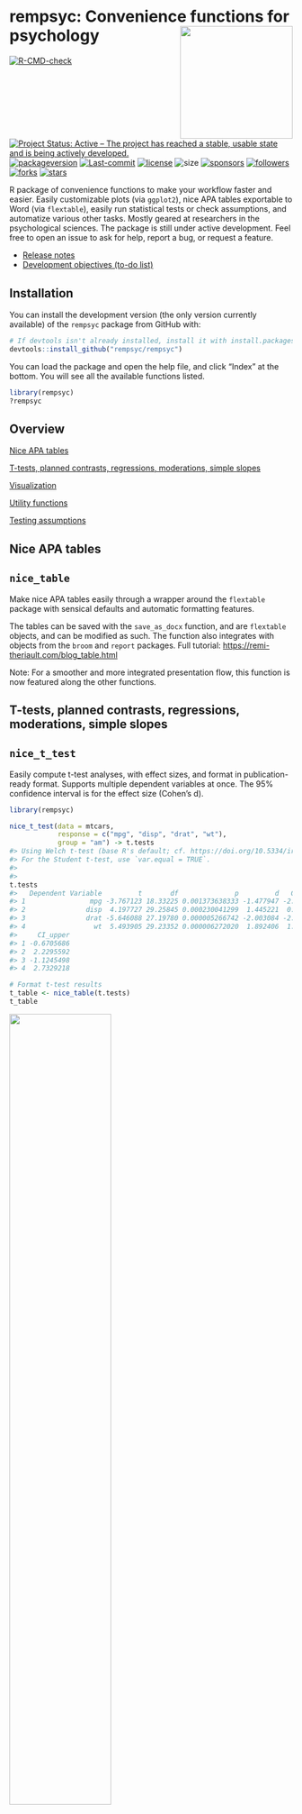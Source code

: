 
<!-- README.md is generated from README.Rmd. Please edit that file -->

# rempsyc: Convenience functions for psychology <img src='man/figures/logo.png' align="right" height="139" style="float:right; height:200px;" />

<!-- badges: start -->

[![R-CMD-check](https://github.com/rempsyc/rempsyc/workflows/R-CMD-check/badge.svg)](https://github.com/rempsyc/rempsyc/actions)
[![Project Status: Active – The project has reached a stable, usable
state and is being actively
developed.](https://www.repostatus.org/badges/latest/active.svg)](https://www.repostatus.org/#active)
[![packageversion](https://img.shields.io/github/r-package/v/rempsyc/rempsyc)](https://github.com/rempsyc/rempsyc/commits/main)
[![Last-commit](https://img.shields.io/github/last-commit/rempsyc/rempsyc)](https://github.com/rempsyc/rempsyc/commits/main)
[![license](https://img.shields.io/badge/license-GPL--3-blue.svg)](https://www.gnu.org/licenses/gpl-3.0.en.html)
![size](https://img.shields.io/github/repo-size/rempsyc/rempsyc)
[![sponsors](https://img.shields.io/github/sponsors/rempsyc)](https://paypal.me/rempsyc)
[![followers](https://img.shields.io/github/followers/rempsyc?style=social)](https://github.com/rempsyc?tab=followers)
[![forks](https://img.shields.io/github/forks/rempsyc/rempsyc?style=social)](https://github.com/rempsyc/rempsyc/network/members)
[![stars](https://img.shields.io/github/stars/rempsyc/rempsyc?style=social)](https://github.com/rempsyc/rempsyc/stargazers)
<!-- badges: end -->

R package of convenience functions to make your workflow faster and
easier. Easily customizable plots (via `ggplot2`), nice APA tables
exportable to Word (via `flextable`), easily run statistical tests or
check assumptions, and automatize various other tasks. Mostly geared at
researchers in the psychological sciences. The package is still under
active development. Feel free to open an issue to ask for help, report a
bug, or request a feature.

-   [Release
    notes](https://github.com/rempsyc/rempsyc/blob/main/NEWS.md)
-   [Development objectives (to-do
    list)](https://github.com/rempsyc/rempsyc/blob/main/TODOS.md)

## Installation

You can install the development version (the only version currently
available) of the `rempsyc` package from GitHub with:

``` r
# If devtools isn't already installed, install it with install.packages("devtools")
devtools::install_github("rempsyc/rempsyc")
```

You can load the package and open the help file, and click “Index” at
the bottom. You will see all the available functions listed.

``` r
library(rempsyc)
?rempsyc
```

## Overview

[Nice APA tables](#nice-apa-tables)<a name = 'Nice APA tables'/>

[T-tests, planned contrasts, regressions, moderations, simple
slopes](#t-tests-planned-contrasts-regressions-moderations-simple-slopes)<a name = 'T-tests, planned contrasts, regressions, moderations, simple slopes'/>

[Visualization](#visualization)<a name = 'Visualization'/>

[Utility functions](#utility-functions)<a name = 'Utility functions'/>

[Testing
assumptions](#testing-assumptions)<a name = 'Testing assumptions'/>

## Nice APA tables

## `nice_table`

Make nice APA tables easily through a wrapper around the `flextable`
package with sensical defaults and automatic formatting features.

The tables can be saved with the `save_as_docx` function, and are
`flextable` objects, and can be modified as such. The function also
integrates with objects from the `broom` and `report` packages. Full
tutorial: <https://remi-theriault.com/blog_table.html>

Note: For a smoother and more integrated presentation flow, this
function is now featured along the other functions.

## T-tests, planned contrasts, regressions, moderations, simple slopes

## `nice_t_test`

Easily compute t-test analyses, with effect sizes, and format in
publication-ready format. Supports multiple dependent variables at once.
The 95% confidence interval is for the effect size (Cohen’s d).

``` r
library(rempsyc)

nice_t_test(data = mtcars,
            response = c("mpg", "disp", "drat", "wt"),
            group = "am") -> t.tests
#> Using Welch t-test (base R's default; cf. https://doi.org/10.5334/irsp.82).
#> For the Student t-test, use `var.equal = TRUE`. 
#>  
#> 
t.tests
#>   Dependent Variable         t       df              p         d   CI_lower
#> 1                mpg -3.767123 18.33225 0.001373638333 -1.477947 -2.2659731
#> 2               disp  4.197727 29.25845 0.000230041299  1.445221  0.6417834
#> 3               drat -5.646088 27.19780 0.000005266742 -2.003084 -2.8592770
#> 4                 wt  5.493905 29.23352 0.000006272020  1.892406  1.0300224
#>     CI_upper
#> 1 -0.6705686
#> 2  2.2295592
#> 3 -1.1245498
#> 4  2.7329218

# Format t-test results
t_table <- nice_table(t.tests)
t_table
```

<img src="man/figures/README-t_table-1.png" width="60%" />

``` r
# Save to word
save_as_docx(t_table, path = "D:/R treasures/t_tests.docx")
```

Full tutorial: <https://remi-theriault.com/blog_t-test>

## `nice_contrasts`

Easily compute regression with planned contrast analyses (pairwise
comparisons similar to t-tests but more powerful when more than 2
groups), and format in publication-ready format. Supports multiple
dependent variables at once (but supports only three groups for the
moment). In this particular case, the confidence intervals are
bootstraped around the Robust Cohen’s d.

``` r
nice_contrasts(data = mtcars,
               response = c("mpg", "disp"),
               group = "cyl",
               covariates = "hp") -> contrasts
contrasts
#>   Dependent Variable Comparison df         t              p        dR  CI_lower
#> 1                mpg      4 - 8 28  3.663188 0.001028617005  3.031774  2.126110
#> 2                mpg      6 - 8 28  3.640418 0.001092088865  1.245144  0.691824
#> 3                mpg      4 - 6 28 -4.861413 0.000040511099  1.786630  1.069028
#> 4               disp      4 - 8 28  1.290359 0.207480642577 -3.467937 -4.995863
#> 5               disp      6 - 8 28 -6.040561 0.000001640986 -2.427185 -3.801244
#> 6               disp      4 - 6 28 -2.703423 0.011534398020 -1.040753 -1.777304
#>     CI_upper
#> 1  5.9294509
#> 2  2.3723183
#> 3  3.6207437
#> 4 -2.4353711
#> 5 -1.3221562
#> 6 -0.4408298

# Format contrasts results
nice_table(contrasts, highlight = .001)
```

<img src="man/figures/README-contrasts_table-1.png" width="70%" />

Full tutorial: <https://remi-theriault.com/blog_t-test>

## `nice_mod`

Easily compute moderation analyses, with effect sizes, and format in
publication-ready format. Supports multiple dependent variables and
covariates at once.

``` r
nice_mod(data = mtcars,
         response = c("mpg", "disp"),
         predictor = "gear",
         moderator = "wt") -> moderations
moderations
#>   Model Number Dependent Variable Predictor df          b          t          p
#> 1            1                mpg      gear 28   5.615951  1.9437108 0.06204275
#> 2            1                mpg        wt 28   1.403861  0.4301493 0.67037970
#> 3            1                mpg   gear:wt 28  -1.966931 -2.1551077 0.03989970
#> 4            2               disp      gear 28  35.797623  0.6121820 0.54535707
#> 5            2               disp        wt 28 160.930043  2.4364098 0.02144867
#> 6            2               disp   gear:wt 28 -15.037022 -0.8140664 0.42247646
#>           sr2
#> 1 0.028488305
#> 2 0.001395217
#> 3 0.035022025
#> 4 0.002737218
#> 5 0.043355972
#> 6 0.004840251

# Format moderation results
nice_table(moderations, highlight = TRUE)
```

<img src="man/figures/README-mod_table-1.png" width="70%" />

Full tutorial: <https://remi-theriault.com/blog_moderation>

## `nice_lm`

For more complicated models not supported by `nice_mod`, one can define
the model in the traditional way and feed it to `nice_lm` instead.
Supports multiple `lm` models as well.

``` r
model1 <- lm(mpg ~ cyl + wt * hp, mtcars)
model2 <- lm(qsec ~ disp + drat * carb, mtcars)
nice_lm(list(model1, model2))
#>   Model Number Dependent Variable Predictor df            b          t
#> 1            1                mpg       cyl 27 -0.365239089 -0.7180977
#> 2            1                mpg        wt 27 -7.627489287 -5.0146028
#> 3            1                mpg        hp 27 -0.108394273 -3.6404181
#> 4            1                mpg     wt:hp 27  0.025836594  3.2329593
#> 5            2               qsec      disp 27 -0.006222635 -1.9746464
#> 6            2               qsec      drat 27  0.227692395  0.1968842
#> 7            2               qsec      carb 27  1.154106215  0.7179431
#> 8            2               qsec drat:carb 27 -0.477539959 -1.0825727
#>               p          sr2
#> 1 0.47886516037 0.0021596150
#> 2 0.00002928375 0.1053130854
#> 3 0.00113640283 0.0555024045
#> 4 0.00322175341 0.0437733438
#> 5 0.05861684483 0.0702566891
#> 6 0.84539274511 0.0006984424
#> 7 0.47895897531 0.0092872897
#> 8 0.28857203297 0.0211165564
```

Full tutorial: <https://remi-theriault.com/blog_moderation>

## `nice_slopes`

Easily compute simple slopes in moderation analysis, with effect sizes,
and format in publication-ready format. Supports multiple dependent
variables and covariates at once.

``` r
nice_slopes(data = mtcars,
            response = c("mpg", "disp"),
            predictor = "gear",
            moderator = "wt") -> simple.slopes
simple.slopes
#>   Model Number Dependent Variable Predictor (+/-1 SD) df         b         t
#> 1            1                mpg       gear (LOW-wt) 28  7.540509 2.0106560
#> 2            1                mpg      gear (MEAN-wt) 28  5.615951 1.9437108
#> 3            1                mpg      gear (HIGH-wt) 28  3.691393 1.7955678
#> 4            2               disp       gear (LOW-wt) 28 50.510710 0.6654856
#> 5            2               disp      gear (MEAN-wt) 28 35.797623 0.6121820
#> 6            2               disp      gear (HIGH-wt) 28 21.084536 0.5067498
#>            p         sr2
#> 1 0.05408136 0.030484485
#> 2 0.06204275 0.028488305
#> 3 0.08336403 0.024311231
#> 4 0.51118526 0.003234637
#> 5 0.54535707 0.002737218
#> 6 0.61629796 0.001875579

# Format simple slopes results1
nice_table(simple.slopes)
```

<img src="man/figures/README-slopes_table-1.png" width="80%" />

Full tutorial: <https://remi-theriault.com/blog_moderation>

## `nice_lm_slopes`

For more complicated models not supported by `nice_slopes`, one can
define the model in the traditional way and feed it to `nice_lm_slopes`
instead. Supports multiple `lm` models as well, but the predictor and
moderator need to be the same for these models (the dependent variable
can change).

``` r
model1 <- lm(mpg ~ gear * wt, mtcars)
model2 <- lm(disp ~ gear * wt, mtcars)
my.models <- list(model1, model2)
nice_lm_slopes(my.models, predictor = "gear", moderator = "wt")
#>   Model Number Dependent Variable Predictor (+/-1 SD) df         b         t
#> 1            1                mpg       gear (LOW-wt) 28  7.540509 2.0106560
#> 2            1                mpg      gear (MEAN-wt) 28  5.615951 1.9437108
#> 3            1                mpg      gear (HIGH-wt) 28  3.691393 1.7955678
#> 4            2               disp       gear (LOW-wt) 28 50.510710 0.6654856
#> 5            2               disp      gear (MEAN-wt) 28 35.797623 0.6121820
#> 6            2               disp      gear (HIGH-wt) 28 21.084536 0.5067498
#>            p         sr2
#> 1 0.05408136 0.030484485
#> 2 0.06204275 0.028488305
#> 3 0.08336403 0.024311231
#> 4 0.51118526 0.003234637
#> 5 0.54535707 0.002737218
#> 6 0.61629796 0.001875579
```

Full tutorial: <https://remi-theriault.com/blog_moderation>

## Visualization

All plots can be saved with the `ggsave()` function. They are `ggplot2`
objects so can be modified as such.

## `nice_violin`

Make nice violin plots easily with 95% bootstrapped confidence
intervals.

``` r
nice_violin(data = ToothGrowth,
            group = "dose",
            response = "len",
            xlabels = c("Low", "Medium", "High"),
            comp1 = 1,
            comp2 = 3,
            has.d = TRUE,
            d.y = 30)
```

<img src="man/figures/README-nice_violin-1.png" width="60%" />

``` r
# Save plot
ggsave('niceplot.pdf', width = 7, height = 7, unit = 'in', 
       dpi = 300, path = "D:/R treasures/")
```

Full tutorial: <https://remi-theriault.com/blog_violin.html>

## `nice_scatter`

Make nice scatter plots easily.

``` r
nice_scatter(data = mtcars,
             predictor = "wt",
             response = "mpg",
             has.confband = TRUE,
             has.r = TRUE,
             has.p = TRUE)
```

<img src="man/figures/README-nice_scatter-1.png" width="60%" />

``` r
nice_scatter(data = mtcars,
             predictor = "wt",
             response = "mpg",
             group = "cyl",
             has.confband = TRUE)
```

<img src="man/figures/README-nice_scatter-2.png" width="60%" />

Full tutorial: <https://remi-theriault.com/blog_scatter.html>

## `overlap_circle`

Interpolating the Inclusion of the Other in the Self Scale (self-other
merging) easily.

``` r
# Score of 3.5 (25% overlap)
overlap_circle(3.5)
```

<img src="man/figures/README-overlap_circle-1.png" width="30%" />

``` r
# Score of 6.84 (81.8% overlap)
overlap_circle(6.84)
```

<img src="man/figures/README-overlap_circle-2.png" width="30%" />

Full tutorial: <https://remi-theriault.com/blog_circles.html>

## `cormatrix_excel`

Easily output a correlation matrix and export it to Microsoft Excel,
with the first row and column frozen, and correlation coefficients
colour-coded based on their effect size (0.0-0.3: small (no colour);
0.3-0.6: medium (pink); 0.6-1.0: large (red)).

``` r
cormatrix_excel(mtcars)
#>        mpg   cyl  disp    hp  drat    wt  qsec    vs    am  gear  carb
#> mpg   1.00 -0.85 -0.85 -0.78  0.68 -0.87  0.42  0.66  0.60  0.48 -0.55
#> cyl  -0.85  1.00  0.90  0.83 -0.70  0.78 -0.59 -0.81 -0.52 -0.49  0.53
#> disp -0.85  0.90  1.00  0.79 -0.71  0.89 -0.43 -0.71 -0.59 -0.56  0.39
#> hp   -0.78  0.83  0.79  1.00 -0.45  0.66 -0.71 -0.72 -0.24 -0.13  0.75
#> drat  0.68 -0.70 -0.71 -0.45  1.00 -0.71  0.09  0.44  0.71  0.70 -0.09
#> wt   -0.87  0.78  0.89  0.66 -0.71  1.00 -0.17 -0.55 -0.69 -0.58  0.43
#> qsec  0.42 -0.59 -0.43 -0.71  0.09 -0.17  1.00  0.74 -0.23 -0.21 -0.66
#> vs    0.66 -0.81 -0.71 -0.72  0.44 -0.55  0.74  1.00  0.17  0.21 -0.57
#> am    0.60 -0.52 -0.59 -0.24  0.71 -0.69 -0.23  0.17  1.00  0.79  0.06
#> gear  0.48 -0.49 -0.56 -0.13  0.70 -0.58 -0.21  0.21  0.79  1.00  0.27
#> carb -0.55  0.53  0.39  0.75 -0.09  0.43 -0.66 -0.57  0.06  0.27  1.00
#> 
#>  [Correlation matrix 'mycormatrix.xlsx' has been saved to working directory (or where specified).]
```

<img src="man/figures/cormatrix.png" width="100%" />

## Utility functions

## `nice_na`

Nicely reports NA values according to existing guidelines (i.e,
reporting absolute or percentage of item-based missing values, plus each
scale’s maximum amount of missing values for a given participant).
Accordingly, allows specifying a list of columns representing
questionnaire items to produce a questionnaire-based report of missing
values.

``` r
# Create synthetic data frame for the demonstration
set.seed(50)
df <- data.frame(scale1_Q1 = sample(c(NA, 1:6), replace = TRUE),
                 scale1_Q2 = sample(c(NA, 1:6), replace = TRUE),
                 scale1_Q3 = sample(c(NA, 1:6), replace = TRUE),
                 scale2_Q1 = sample(c(NA, 1:6), replace = TRUE),
                 scale2_Q2 = sample(c(NA, 1:6), replace = TRUE),
                 scale2_Q3 = sample(c(NA, 1:6), replace = TRUE),
                 scale3_Q1 = sample(c(NA, 1:6), replace = TRUE),
                 scale3_Q2 = sample(c(NA, 1:6), replace = TRUE),
                 scale3_Q3 = sample(c(NA, 1:6), replace = TRUE))

# Then select your scales by name
nice_na(df, scales = c("scale1", "scale2", "scale3"))
#>                   var items na cells na_percent na_max na_max_percent
#> 1 scale1_Q1:scale1_Q3     3  0    21       0.00      0           0.00
#> 2 scale2_Q1:scale2_Q3     3  3    21      14.29      1          33.33
#> 3 scale3_Q1:scale3_Q3     3  2    21       9.52      1          33.33
#> 4               Total     9  5    63       7.94      2          22.22

# Or whole dataframe
nice_na(df)
#>                   var items na cells na_percent na_max na_max_percent
#> 1 scale1_Q1:scale3_Q3     9  5    63       7.94      2          22.22
```

## `nice_reverse`

Easily recode scores (reverse-score), typically for questionnaire
answers.

``` r
# Reverse score of 5 with a maximum score of 5
nice_reverse(5, 5)
#> Note: If your scale minimum score is not '1', please specify it in the 'min' argument
#> [1] 1

# Reverse scores with maximum = 4 and minimum = 0
nice_reverse(1:4, 4, min = 0)
#> [1] 3 2 1 0

# Reverse scores with maximum = 3 and minimum = -3
nice_reverse(-3:3, 3, min = -3)
#> [1]  3  2  1  0 -1 -2 -3
```

## `format_value`

Easily format *p* or *r* values. Note: converts to `character` class for
use in figures or manuscripts to accommodate e.g., “\< .001”.

``` r
format_p(0.0041231)
#> [1] ".004"
format_p(t.tests$p)
#> [1] ".001"   "< .001" "< .001" "< .001"
format_r(moderations$sr2)
#> [1] ".03" ".00" ".04" ".00" ".04" ".00"
format_d(t.tests$d)
#> [1] "-1.48" "1.45"  "-2.00" "1.89"
```

## `nice_randomize`

Randomize easily with different designs.

``` r
# Specify design, number of conditions, number of participants, and names of conditions:
nice_randomize(design = "between", Ncondition = 4, n = 8,
               condition.names = c("BP","CX","PZ","ZL"))
#>   id Condition
#> 1  1        ZL
#> 2  2        BP
#> 3  3        PZ
#> 4  4        CX
#> 5  5        CX
#> 6  6        PZ
#> 7  7        BP
#> 8  8        ZL

# Within-Group Design
nice_randomize(design = "within", Ncondition = 3, n = 3,
               condition.names = c("SV","AV","ST"))
#>   id Condition
#> 1  1        SV
#> 2  1        AV
#> 3  1        ST
#> 4  2        AV
#> 5  2        ST
#> 6  2        SV
#> 7  3        AV
#> 8  3        SV
#> 9  3        ST
```

Full tutorial: <https://remi-theriault.com/blog_randomize.html>

## Testing assumptions

## `nice_assumptions`

Test linear regression assumptions easily with a nice summary table.

``` r
# Create regression model
model <- lm(mpg ~ wt * cyl + gear, data = mtcars)
# View results
View(nice_assumptions(model))
#> Interpretation: (p) values < .05 imply assumptions are not respected. Diagnostic is how many assumptions are not respected for a given model or variable.
```

<img src="man/figures/assumptions_table.png" width="70%" />

Full tutorial: <https://remi-theriault.com/blog_assumptions>

## `nice_normality`

Easily make nice density and QQ plots per-group.

``` r
nice_normality(data = iris,
               variable = "Sepal.Length",
               group = "Species",
               grid = FALSE,
               shapiro = TRUE,
               histogram = TRUE)
```

<img src="man/figures/README-nice_normality-1.png" width="80%" />

Full tutorial: <https://remi-theriault.com/blog_assumptions>

## `nice_var`

Obtain variance per group as well as check for the rule of thumb of one
group having variance four times bigger than any of the other groups.

``` r
nice_var(data = iris,
         variable = "Sepal.Length",
         group = "Species")
#> # A tibble: 1 × 7
#> # Rowwise: 
#>   Variable   Setosa Versicolor Virginica Variance.ratio Criteria Heteroscedastic
#>   <chr>       <dbl>      <dbl>     <dbl>          <dbl>    <dbl> <lgl>          
#> 1 Sepal.Len…  0.124      0.266     0.404            3.3        4 FALSE
```

Full tutorial: <https://remi-theriault.com/blog_assumptions>

## `nice_varplot`

Attempt to visualize variance per group.

``` r
nice_varplot(data = iris,
             variable = "Sepal.Length",
             group = "Species")
```

<img src="man/figures/README-nice_varplot-1.png" width="70%" />

Full tutorial: <https://remi-theriault.com/blog_assumptions>

## Support me and this package

Thank you for your support. You can support me and this package here:
<https://github.com/sponsors/rempsyc>
